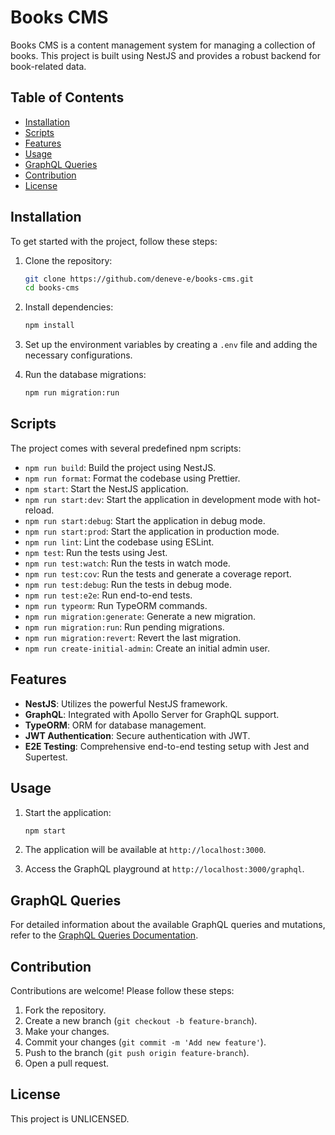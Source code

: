 # Books CMS

Books CMS is a content management system for managing a collection of books. This project is built using NestJS and provides a robust backend for book-related data.

## Table of Contents

- [Installation](#installation)
- [Scripts](#scripts)
- [Features](#features)
- [Usage](#usage)
- [GraphQL Queries](#graphql-queries)
- [Contribution](#contribution)
- [License](#license)

## Installation

To get started with the project, follow these steps:

1. Clone the repository:

   ```sh
   git clone https://github.com/deneve-e/books-cms.git
   cd books-cms
   ```

2. Install dependencies:

   ```sh
   npm install
   ```

3. Set up the environment variables by creating a `.env` file and adding the necessary configurations.

4. Run the database migrations:
   ```sh
   npm run migration:run
   ```

## Scripts

The project comes with several predefined npm scripts:

- `npm run build`: Build the project using NestJS.
- `npm run format`: Format the codebase using Prettier.
- `npm start`: Start the NestJS application.
- `npm run start:dev`: Start the application in development mode with hot-reload.
- `npm run start:debug`: Start the application in debug mode.
- `npm run start:prod`: Start the application in production mode.
- `npm run lint`: Lint the codebase using ESLint.
- `npm test`: Run the tests using Jest.
- `npm run test:watch`: Run the tests in watch mode.
- `npm run test:cov`: Run the tests and generate a coverage report.
- `npm run test:debug`: Run the tests in debug mode.
- `npm run test:e2e`: Run end-to-end tests.
- `npm run typeorm`: Run TypeORM commands.
- `npm run migration:generate`: Generate a new migration.
- `npm run migration:run`: Run pending migrations.
- `npm run migration:revert`: Revert the last migration.
- `npm run create-initial-admin`: Create an initial admin user.

## Features

- **NestJS**: Utilizes the powerful NestJS framework.
- **GraphQL**: Integrated with Apollo Server for GraphQL support.
- **TypeORM**: ORM for database management.
- **JWT Authentication**: Secure authentication with JWT.
- **E2E Testing**: Comprehensive end-to-end testing setup with Jest and Supertest.

## Usage

1. Start the application:

   ```sh
   npm start
   ```

2. The application will be available at `http://localhost:3000`.

3. Access the GraphQL playground at `http://localhost:3000/graphql`.

## GraphQL Queries

For detailed information about the available GraphQL queries and mutations, refer to the [GraphQL Queries Documentation](docs/graphql-queries.md).

## Contribution

Contributions are welcome! Please follow these steps:

1. Fork the repository.
2. Create a new branch (`git checkout -b feature-branch`).
3. Make your changes.
4. Commit your changes (`git commit -m 'Add new feature'`).
5. Push to the branch (`git push origin feature-branch`).
6. Open a pull request.

## License

This project is UNLICENSED.

